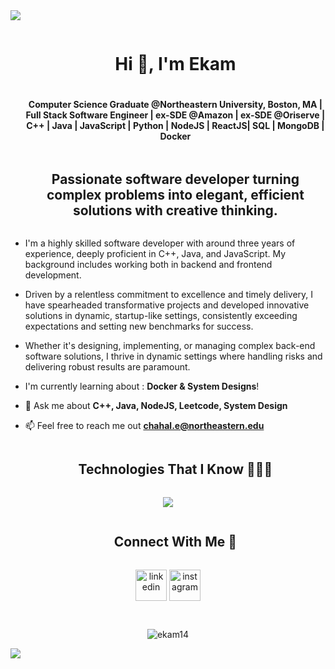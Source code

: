 <!--horizontal divider(gradiant)-->
<img src="https://user-images.githubusercontent.com/73097560/115834477-dbab4500-a447-11eb-908a-139a6edaec5c.gif">

<!--h1 without bottom border-->
<div id="user-content-toc">
  <ul align="center">
    <summary><h1 style="display: inline-block">Hi 👋, I'm Ekam</h1></summary>
    <h4>Computer Science Graduate @Northeastern University, Boston, MA | Full Stack Software Engineer | ex-SDE @Amazon | ex-SDE @Oriserve | C++ | Java | JavaScript | Python | NodeJS | ReactJS| SQL | MongoDB | Docker </h4>
  </ul>
</div>

<!--h2 without bottom border-->
<div id="user-content-toc">
  <ul align="center">
    <summary><h2 style="display: inline-block">Passionate software developer turning complex problems into elegant, efficient solutions with creative thinking.</h2></summary>
  </ul>
</div>

<!--Intro start-->

- I'm a highly skilled software developer with around three years of experience, deeply proficient in C++, Java, and JavaScript. My background includes working both in backend and frontend development.
- Driven by a relentless commitment to excellence and timely delivery, I have spearheaded transformative projects and developed innovative solutions in dynamic, startup-like settings, consistently exceeding expectations and setting new benchmarks for success.
- Whether it's designing, implementing, or managing complex back-end software solutions, I thrive in dynamic settings where handling risks and delivering robust results are paramount.

- I'm currently learning about : **Docker \& System Designs**!

- 💬 Ask me about **C++, Java, NodeJS, Leetcode, System Design**

- 📫 Feel free to reach me out **chahal.e@northeastern.edu**

<!--Intro end-->

<!--h1 without bottom border-->
<div id="user-content-toc">
  <ul align="center">
    <summary><h2 style="display: inline-block">Technologies That I Know 👨🏻‍💻</h2></summary>
  </ul>
</div>
<!--tech stack icons-->
<p align="center">
  <a href="https://skillicons.dev">
    <img src="https://skillicons.dev/icons?i=java,cpp,javascript,python,typescript,html,css,spring,nodejs,npm,react,redux,express,postman,docker,git,github,linux,idea,vscode,elasticsearch,hibernate,mysql,mongodb,redis&perline=14" />
  </a>
</p>

<!-- Connect with me -->
<!--h2 without bottom border-->
<div id="user-content-toc">
  <ul align="center">
    <summary><h2 style="display: inline-block">Connect With Me  🤝</h2></summary>
  </ul>
</div>

<!--icons and links-->
<p align="center">
<a href="https://www.linkedin.com/in/ekam-singh/" target="blank"><img align="center" src="https://user-images.githubusercontent.com/88904952/234979284-68c11d7f-1acc-4f0c-ac78-044e1037d7b0.png" alt="linkedin" height="50" width="50" /></a> 
<a href="https://www.instagram.com/ekam.singh.chahal/" target="blank"><img align="center" src="https://user-images.githubusercontent.com/88904952/234981169-2dd1e58f-4b7e-468c-8213-034ba62156c3.png" alt="instagram" height="50" width="50" /></a>
</p>

<!--profile visit count-->
<div align="center"> <br>
<p align="center"> <img src="https://komarev.com/ghpvc/?username=ekam14&label=Profile%20views&color=blueviolet&style=flat" alt="ekam14" /> </p>
</div>

<!--horizontal divider(gradiant)-->
<img src="https://user-images.githubusercontent.com/73097560/115834477-dbab4500-a447-11eb-908a-139a6edaec5c.gif">